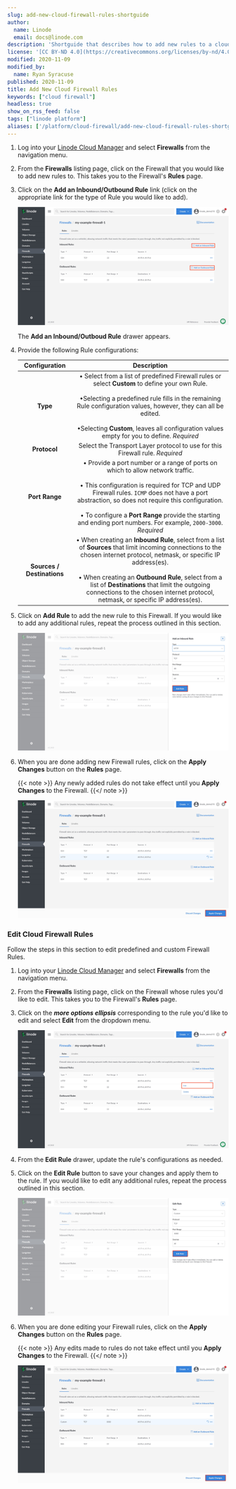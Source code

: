 ```yaml
---
slug: add-new-cloud-firewall-rules-shortguide
author:
  name: Linode
  email: docs@linode.com
description: 'Shortguide that describes how to add new rules to a cloud firewall'
license: '[CC BY-ND 4.0](https://creativecommons.org/licenses/by-nd/4.0)'
modified: 2020-11-09
modified_by:
  name: Ryan Syracuse
published: 2020-11-09
title: Add New Cloud Firewall Rules
keywords: ["cloud firewall"]
headless: true
show_on_rss_feed: false
tags: ["linode platform"]
aliases: ['/platform/cloud-firewall/add-new-cloud-firewall-rules-shortguide/']
---
```


1. Log into your [Linode Cloud Manager](https://cloud.linode.com/) and select **Firewalls** from the navigation menu.

1. From the **Firewalls** listing page, click on the Firewall that you would like to add new rules to. This takes you to the Firewall's **Rules** page.

1. Click on the **Add an Inbound/Outbound Rule** link (click on the appropriate link for the type of Rule you would like to add).

    ![Click on the Add an Inbound/Outbound Rule link.](add-a-new-firewall-rule.png "Click on the Add an Inbound/Outbound Rule link.")

    The **Add an Inbound/Outboud Rule** drawer appears.

1. Provide the following Rule configurations:

    | **Configuration** | **Description** |
    | :---------------: | :---------------: |
    | **Type** | &bull; Select from a list of predefined Firewall rules or select **Custom** to define your own Rule.<br><br>  &bull;Selecting a predefined rule fills in the remaining Rule configuration values, however, they can all be edited.<br><br> &bull;Selecting **Custom**, leaves all configuration values empty for you to define. *Required*|
    | **Protocol** | Select the Transport Layer protocol to use for this Firewall rule. *Required*|
    | **Port Range**| &bull; Provide a port number or a range of ports on which to allow network traffic. <br><br> &bull; This configuration is required for TCP and UDP Firewall rules. `ICMP` does not have a port abstraction, so does not require this configuration.<br><br> &bull; To configure a **Port Range** provide the starting and ending port numbers. For example, `2000-3000`.  *Required*|
    | **Sources / Destinations**| &bull; When creating an **Inbound Rule**, select from a list of **Sources** that limit incoming connections to the chosen internet protocol, netmask, or specific IP address(es).<br><br> &bull; When creating an **Outbound Rule**, select from a list of **Destinations** that limit the outgoing connections to the chosen internet protocol, netmask, or specific IP address(es). |

1. Click on **Add Rule** to add the new rule to this Firewall. If you would like to add any additional rules, repeat the process outlined in this section.

    ![Click on Add Rule to add the new rule to this Firewall.](add-your-new-rule.png "Click on Add Rule to add the new rule to this Firewall.")

1. When you are done adding new Firewall rules, click on the **Apply Changes** button on the **Rules** page.

    {{< note >}}
Any newly added rules do not take effect until you **Apply Changes** to the Firewall.
{{</ note >}}

    ![Apply your changes to the Firewall.](apply-your-changes-to-the-firewall.png "Apply your changes to the Firewall.")

### Edit Cloud Firewall Rules

Follow the steps in this section to edit predefined and custom Firewall Rules.

1. Log into your [Linode Cloud Manager](https://cloud.linode.com/) and select **Firewalls** from the navigation menu.

1. From the **Firewalls** listing page, click on the Firewall whose rules you'd like to edit. This takes you to the Firewall's **Rules** page.

1. Click on the ***more options ellipsis*** corresponding to the rule you'd like to edit and select **Edit** from the dropdown menu.

    ![Select edit from the dropdown menu.](edit-this-firewall-rule.png "Select edit from the dropdown menu.")

1. From the **Edit Rule** drawer, update the rule's configurations as needed.

1. Click on the **Edit Rule** button to save your changes and apply them to the rule. If you would like to edit any additional rules, repeat the process outlined in this section.

    ![Save your Firewall rule edits.](edit-firewall-rule.png "Save your Firewall rule edits.")

1. When you are done editing your Firewall rules, click on the **Apply Changes** button on the **Rules** page.

    {{< note >}}
Any edits made to rules do not take effect until you **Apply Changes** to the Firewall.
{{</ note >}}

    ![Apply your edit rule changes to the Firewall.](apply-edit-rule-changes.png "Apply your edit rule changes to the Firewall.")
